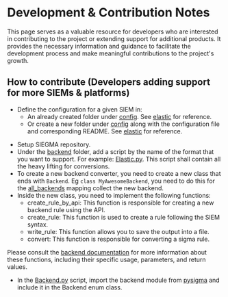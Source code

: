 # Development & Contribution Notes

This page serves as a valuable resource for developers who are interested in contributing to the project or extending support for additional products. It provides the necessary information and guidance to facilitate the development process and make meaningful contributions to the project's growth.

## How to contribute (Developers adding support for more SIEMs & platforms)

- Define the configuration for a given SIEM in:
  * An already created folder under [config](../config/). See [elastic](../config/elastic) for reference.
  * Or create a new folder under [config](../config) along with the configuration file and corresponding README. See [elastic](../config/elastic) for reference.
* Setup SIEGMA repository.
* Under the [backend](../backends/) folder, add a script by the name of the format that you want to support. For example: [Elastic.py](../backend/elastic.py). This script shall contain all the heavy lifting for conversions.
* To create a new backend converter, you need to create a new class that ends with `Backend`. Eg `class MyAwesomeBackend`, you need to do this for the [all_backends](../backends/__init__.py) mapping collect the new backend.
* Inside the new class, you need to implement the following functions:
  - create_rule_by_api: This function is responsible for creating a new backend rule using the API.
  - create_rule: This function is used to create a rule following the SIEM syntax.
  - write_rule: This function allows you to save the output into a file.
  - convert: This function is responsible for converting a sigma rule.

Please consult the [backend documentation](backend.md) for more information about these functions, including their specific usage, parameters, and return values.

* In the [Backend.py](../backends/BackendBase.py) script, import the backend module from [pysigma](https://pypi.org/project/pysigma/) and include it in the Backend enum class. 
